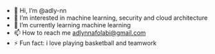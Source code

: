- 👋 Hi, I’m @adly-nn
- 👀 I’m interested in machine learning, security and cloud architecture
- 🌱 I’m currently learning machine learning
- 📫 How to reach me adlynnafolabi@gmail.com
- ⚡ Fun fact: i love playing basketball and teamwork

<!---
adly-nn/adly-nn is a ✨ special ✨ repository because its `README.md` (this file) appears on your GitHub profile.
You can click the Preview link to take a look at your changes.
--->
